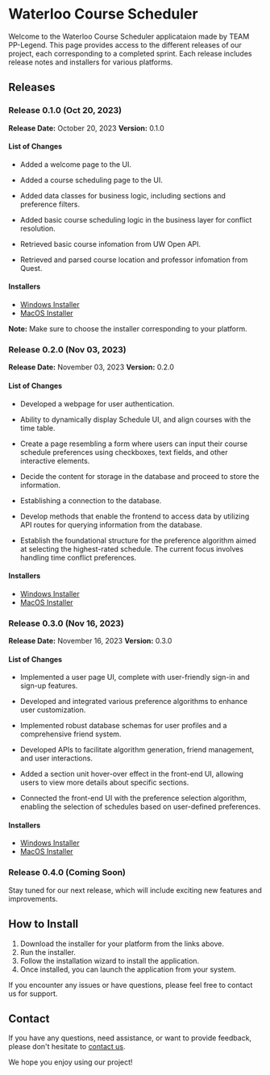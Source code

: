 # Waterloo Course Scheduler

Welcome to the Waterloo Course Scheduler applicataion made by TEAM PP-Legend. This page provides access to the different releases of our project, each corresponding to a completed sprint. Each release includes release notes and installers for various platforms.

## Releases

### Release 0.1.0 (Oct 20, 2023)

**Release Date:** October 20, 2023
**Version:** 0.1.0

#### List of Changes

* Added a welcome page to the UI.

* Added a course scheduling page to the UI.

* Added data classes for business logic, including sections and preference filters.

* Added basic course scheduling logic in the business layer for conflict resolution.

* Retrieved basic course infomation from UW Open API.

* Retrieved and parsed course location and professor infomation from Quest.

#### Installers

- [Windows Installer](https://git.uwaterloo.ca/q258wu/pplegend-project/-/raw/main/releases/0.1.0/course-scheduler-0.1.0.msi)
- [MacOS Installer](https://git.uwaterloo.ca/q258wu/pplegend-project/-/raw/main/releases/0.1.0/course-scheduler-0.1.0.msi?ref_type=heads)

**Note:** Make sure to choose the installer corresponding to your platform.

### Release 0.2.0 (Nov 03, 2023)

**Release Date:** November 03, 2023
**Version:** 0.2.0

#### List of Changes

* Developed a webpage for user authentication.

* Ability to dynamically display Schedule UI, and align courses with the time table.

* Create a page resembling a form where users can input their course schedule preferences using checkboxes, text fields, and other interactive elements.

* Decide the content for storage in the database and proceed to store the information.

* Establishing a connection to the database.

* Develop methods that enable the frontend to access data by utilizing API routes for querying information from the database.

* Establish the foundational structure for the preference algorithm aimed at selecting the highest-rated schedule. The current focus involves handling time conflict preferences.

#### Installers

- [Windows Installer](https://git.uwaterloo.ca/q258wu/pplegend-project/-/raw/main/releases/0.2.0/course-scheduler-0.2.0.msi)
- [MacOS Installer](https://git.uwaterloo.ca/q258wu/pplegend-project/-/raw/main/releases/0.2.0/course-scheduler-0.2.0.msi?ref_type=heads)

### Release 0.3.0 (Nov 16, 2023)

**Release Date:** November 16, 2023
**Version:** 0.3.0

#### List of Changes

 * Implemented a user page UI, complete with user-friendly sign-in and sign-up features.

 * Developed and integrated various preference algorithms to enhance user customization.

 * Implemented robust database schemas for user profiles and a comprehensive friend system.

 * Developed APIs to facilitate algorithm generation, friend management, and user interactions.

 * Added a section unit hover-over effect in the front-end UI, allowing users to view more details about specific sections.

 * Connected the front-end UI with the preference selection algorithm, enabling the selection of schedules based on user-defined preferences.

#### Installers

- [Windows Installer](https://git.uwaterloo.ca/q258wu/pplegend-project/-/raw/main/releases/0.3.0/course-scheduler-0.3.0.msi)
- [MacOS Installer](https://git.uwaterloo.ca/q258wu/pplegend-project/-/raw/main/releases/0.3.0/course-scheduler-0.3.0.msi?ref_type=heads)

### Release 0.4.0 (Coming Soon)

Stay tuned for our next release, which will include exciting new features and improvements.

## How to Install

1. Download the installer for your platform from the links above.
2. Run the installer.
3. Follow the installation wizard to install the application.
4. Once installed, you can launch the application from your system.

<!-- This is a comment. It won't be visible when rendered. 
For additional information on installation, troubleshooting, and usage instructions, please refer to the [Documentation](docs/).
-->

If you encounter any issues or have questions, please feel free to contact us for support.

## Contact

If you have any questions, need assistance, or want to provide feedback, please don't hesitate to [contact us](mailto:nobody@pp-legend.com).

We hope you enjoy using our project!


